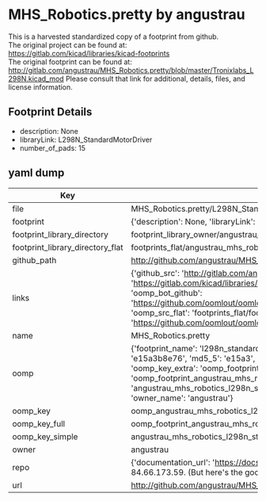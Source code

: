 # MHS_Robotics.pretty by angustrau  
This is a harvested standardized copy of a footprint from github.  
The original project can be found at:  
https://gitlab.com/kicad/libraries/kicad-footprints  
The original footprint can be found at:
http://gitlab.com/angustrau/MHS_Robotics.pretty/blob/master/Tronixlabs_L298N.kicad_mod
Please consult that link for additional, details, files, and license information.  
## Footprint Details
* description: None  
* libraryLink: L298N_StandardMotorDriver  
* number_of_pads: 15  
## yaml dump  
| Key | Value |  
| --- | --- |  
| file | MHS_Robotics.pretty/L298N_StandardMotorDriver.kicad_mod |  
| footprint | {'description': None, 'libraryLink': 'L298N_StandardMotorDriver', 'number_of_pads': 15} |  
| footprint_library_directory | footprint_library_owner/angustrau_MHS_Robotics.pretty |  
| footprint_library_directory_flat | footprints_flat/angustrau_mhs_robotics_l298n_standardmotordriver/working |  
| github_path | http://github.com/angustrau/MHS_Robotics.pretty/blob/master/L298N_StandardMotorDriver.kicad_mod |  
| links | {'github_src': 'http://gitlab.com/angustrau/MHS_Robotics.pretty/blob/master/Tronixlabs_L298N.kicad_mod', 'github_src_repo': 'https://gitlab.com/kicad/libraries/kicad-footprints', 'oomp_bot': 'footprints/angustrau_mhs_robotics_l298n_standardmotordriver/working', 'oomp_bot_github': 'https://github.com/oomlout/oomlout_oomp_footprint_bot/tree/main/footprints/angustrau_mhs_robotics_l298n_standardmotordriver/working', 'oomp_src_flat': 'footprints_flat/footprints_flat/angustrau_mhs_robotics_l298n_standardmotordriver/working', 'oomp_src_flat_github': 'https://github.com/oomlout/oomlout_oomp_footprint_src/tree/main/footprints_flat/angustrau_mhs_robotics_l298n_standardmotordriver/working'} |  
| name | MHS_Robotics.pretty |  
| oomp | {'footprint_name': 'l298n_standardmotordriver', 'library_name': 'mhs_robotics', 'md5': 'e15a3b8e767758b6ad884e85814f5471', 'md5_10': 'e15a3b8e76', 'md5_5': 'e15a3', 'md5_6': 'e15a3b', 'oomp_key': 'oomp_angustrau_mhs_robotics_l298n_standardmotordriver', 'oomp_key_extra': 'oomp_footprint_angustrau_mhs_robotics_l298n_standardmotordriver', 'oomp_key_full': 'oomp_footprint_angustrau_mhs_robotics_l298n_standardmotordriver_e15a3b', 'oomp_key_simple': 'angustrau_mhs_robotics_l298n_standardmotordriver', 'original_filename': 'MHS_Robotics.pretty/L298N_StandardMotorDriver.kicad_mod', 'owner_name': 'angustrau'} |  
| oomp_key | oomp_angustrau_mhs_robotics_l298n_standardmotordriver |  
| oomp_key_full | oomp_footprint_angustrau_mhs_robotics_l298n_standardmotordriver |  
| oomp_key_simple | angustrau_mhs_robotics_l298n_standardmotordriver |  
| owner | angustrau |  
| repo | {'documentation_url': 'https://docs.github.com/rest/overview/resources-in-the-rest-api#rate-limiting', 'message': "API rate limit exceeded for 84.66.173.59. (But here's the good news: Authenticated requests get a higher rate limit. Check out the documentation for more details.)"} |  
| url | http://github.com/angustrau/MHS_Robotics.pretty |  

